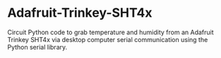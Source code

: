 # Adafruit-Trinkey-SHT4x
Circuit Python code to grab temperature and humidity from an Adafruit Trinkey SHT4x via desktop computer serial communication using the Python serial library.

